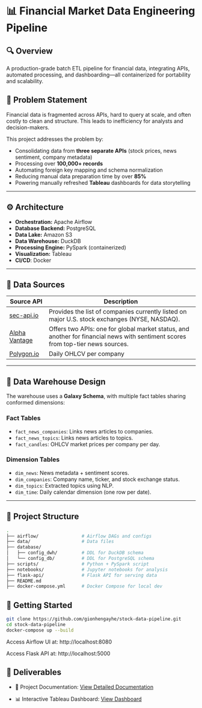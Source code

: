 # 📊 Financial Market Data Engineering Pipeline

## 🔍 Overview

A production-grade batch ETL pipeline for financial data, integrating APIs, automated processing, and dashboarding—all containerized for portability and scalability.

## 🎯 Problem Statement

Financial data is fragmented across APIs, hard to query at scale, and often costly to clean and structure. This leads to inefficiency for analysts and decision-makers.

This project addresses the problem by:

- Consolidating data from **three separate APIs** (stock prices, news sentiment, company metadata)
- Processing over **100,000+ records**
- Automating foreign key mapping and schema normalization
- Reducing manual data preparation time by over **85%**
- Powering manually refreshed **Tableau** dashboards for data storytelling

---

## ⚙️ Architecture

- **Orchestration:** Apache Airflow
- **Database Backend:** PostgreSQL
- **Data Lake:** Amazon S3
- **Data Warehouse:** DuckDB
- **Processing Engine:** PySpark (containerized)
- **Visualization:** Tableau
- **CI/CD**: Docker

---

## 📡 Data Sources

| Source API                                   | Description                                                                                                                     |
| -------------------------------------------- |---------------------------------------------------------------------------------------------------------------------------------|
| [sec-api.io](https://sec-api.io)             | Provides the list of companies currently listed on major U.S. stock exchanges (NYSE, NASDAQ).                                   |
| [Alpha Vantage](https://www.alphavantage.co) | Offers two APIs: one for global market status, and another for financial news with sentiment scores from top-tier news sources. |
| [Polygon.io](https://polygon.io)             | Daily OHLCV per company                                                                                                         |

---

## 🧱 Data Warehouse Design

The warehouse uses a **Galaxy Schema**, with multiple fact tables sharing conformed dimensions:

### Fact Tables

- `fact_news_companies`: Links news articles to companies.
- `fact_news_topics`: Links news articles to topics.
- `fact_candles`: OHLCV market prices per company per day.

### Dimension Tables

- `dim_news`: News metadata + sentiment scores.
- `dim_companies`: Company name, ticker, and stock exchange status.
- `dim_topics`: Extracted topics using NLP.
- `dim_time`: Daily calendar dimension (one row per date).

---

## 📁 Project Structure

```bash
.
├── airflow/                # Airflow DAGs and configs
├── data/                   # Data files
├── database/
│   ├── config_dwh/         # DDL for DuckDB schema
│   └── config_db/          # DDL for PostgreSQL schema
├── scripts/                # Python + PySpark script
├── notebooks/              # Jupyter notebooks for analysis
├── flask-api/              # Flask API for serving data
├── README.md
├── docker-compose.yml      # Docker Compose for local dev
```

## 🚀 Getting Started

```bash
git clone https://github.com/gionhengayhe/stock-data-pipeline.git
cd stock-data-pipeline
docker-compose up --build
```
Access Airflow UI at: http://localhost:8080

Access Flask API at: http://localhost:5000
## 📎 Deliverables

- 📘 Project Documentation: [View Detailed Documentation](https://drive.google.com/file/d/12CdgVoBiFTVqCraiy8LkM63DVi-YIiqu/view?usp=drive_link)

- 📊 Interactive Tableau Dashboard: [View Dashboard](https://drive.google.com/file/d/1SqiWW-mO0_QiTjexGpnsXwUH5cBxHKYc/view?usp=drive_link)
